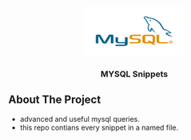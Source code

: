 <p align="center">
  <img src="logo.png" alt="Logo" width="200" height="100">
  <h3 align="center">MYSQL Snippets</h3>
</p>

## About The Project
- advanced and useful mysql queries. 
- this repo contians every snippet in a named file. 

